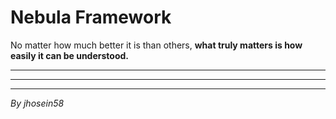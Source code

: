 # Nebula Framework

No matter how much better it is than others,
**what truly matters is how easily it can be understood.**

---

---

---

_By jhosein58_
